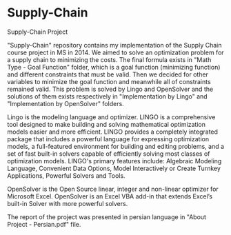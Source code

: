 # Supply-Chain
Supply-Chain Project

"Supply-Chain" repository contains my implementation of the Supply Chain course project in MS in 2014. We aimed to solve an optimization problem for a supply chain to minimizing the costs. The final formula exists in "Math Type - Goal Function" folder, which is a goal function (minimizing function) and different constraints that must be valid. Then we decided for other variables to minimize the goal function and meanwhile all of constraints remained valid. This problem is solved by Lingo and OpenSolver and the solutions of them exists respectively in "Implementation by Lingo" and "Implementation by OpenSolver" folders. 
</p>
Lingo is the modeling language and optimizer. LINGO is a comprehensive tool designed to make building and solving mathematical optimization models easier and more efficient.  LINGO provides a completely integrated package that includes a powerful language for expressing optimization models, a full-featured environment for building and editing problems, and a set of fast built-in solvers capable of efficiently solving most classes of optimization models.  LINGO's primary features include: Algebraic Modeling Language, Convenient Data Options, Model Interactively or Create Turnkey Applications, Powerful Solvers and Tools.
</p>
OpenSolver is the Open Source linear, integer and non-linear optimizer for Microsoft Excel. OpenSolver is an Excel VBA add-in that extends Excel’s built-in Solver with more powerful solvers.
</p>
The report of the project was presented in persian language in "About Project - Persian.pdf" file.
